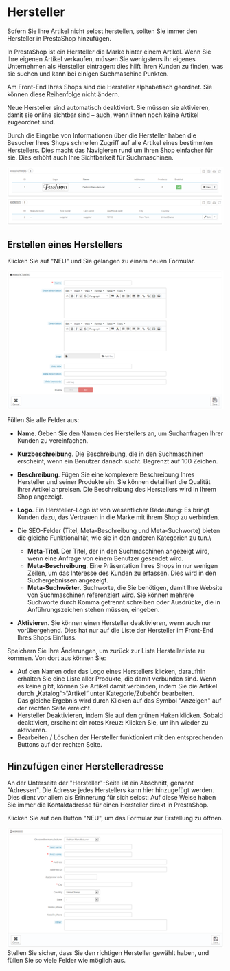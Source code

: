 # Hersteller

Sofern Sie Ihre Artikel nicht selbst herstellen, sollten Sie immer den Hersteller in PrestaShop hinzufügen.

In PrestaShop ist ein Hersteller die Marke hinter einem Artikel. Wenn Sie Ihre eigenen Artikel verkaufen, müssen Sie wenigstens ihr eigenes Unternehmen als Hersteller eintragen: dies hilft Ihren Kunden zu finden, was sie suchen und kann bei einigen Suchmaschine Punkten.

Am Front-End Ihres Shops sind die Hersteller alphabetisch geordnet. Sie können diese Reihenfolge nicht ändern.

Neue Hersteller sind automatisch deaktiviert. Sie müssen sie aktivieren, damit sie online sichtbar sind – auch, wenn ihnen noch keine Artikel zugeordnet sind.

Durch die Eingabe von Informationen über die Hersteller haben die Besucher Ihres Shops schnellen Zugriff auf alle Artikel eines bestimmten Herstellers. Dies macht das Navigieren rund um Ihren Shop einfacher für sie. Dies erhöht auch Ihre Sichtbarkeit für Suchmaschinen.

![](../../../.gitbook/assets/23038569.png)

## Erstellen eines Herstellers <a href="#hersteller-erstelleneinesherstellers" id="hersteller-erstelleneinesherstellers"></a>

Klicken Sie auf "NEU" und Sie gelangen zu einem neuen Formular.

![](../../../.gitbook/assets/23038571.png)

Füllen Sie alle Felder aus:

* **Name**. Geben Sie den Namen des Herstellers an, um Suchanfragen Ihrer Kunden zu vereinfachen.
* **Kurzbeschreibung**. Die Beschreibung, die in den Suchmaschinen erscheint, wenn ein Benutzer danach sucht. Begrenzt auf 100 Zeichen.
* **Beschreibung**. Fügen Sie eine komplexere Beschreibung Ihres Hersteller und seiner Produkte ein. Sie können detailliert die Qualität ihrer Artikel anpreisen. Die Beschreibung des Herstellers wird in Ihrem Shop angezeigt.
* **Logo**. Ein Hersteller-Logo ist von wesentlicher Bedeutung: Es bringt Kunden dazu, das Vertrauen in die Marke mit ihrem Shop zu verbinden.
* Die SEO-Felder (Titel, Meta-Beschreibung und Meta-Suchworte) bieten die gleiche Funktionalität, wie sie in den anderen Kategorien zu tun.\

  * **Meta-Titel**. Der Titel, der in den Suchmaschinen angezeigt wird, wenn eine Anfrage von einem Benutzer gesendet wird.
  * **Meta-Beschreibung**. Eine Präsentation Ihres Shops in nur wenigen Zeilen, um das Interesse des Kunden zu erfassen. Dies wird in den Suchergebnissen angezeigt.
  * **Meta-Suchwörter**. Suchworte, die Sie benötigen, damit Ihre Website von Suchmaschinen referenziert wird. Sie können mehrere Suchworte durch Komma getrennt schreiben oder Ausdrücke, die in Anführungszeichen stehen müssen, eingeben.
* **Aktivieren**. Sie können einen Hersteller deaktivieren, wenn auch nur vorübergehend. Dies hat nur auf die Liste der Hersteller im Front-End Ihres Shops Einfluss.

Speichern Sie Ihre Änderungen, um zurück zur Liste Herstellerliste zu kommen. Von dort aus können Sie:

* Auf den Namen oder das Logo eines Herstellers klicken, daraufhin erhalten Sie eine Liste aller Produkte, die damit verbunden sind. Wenn es keine gibt, können Sie Artikel damit verbinden, indem Sie die Artikel durch „Katalog“>“Artikel“ unter Kategorie/Zubehör bearbeiten.\
  &#x20;Das gleiche Ergebnis wird durch Klicken auf das Symbol "Anzeigen" auf der rechten Seite erreicht.
* Hersteller Deaktivieren, indem Sie auf den grünen Haken klicken. Sobald deaktiviert, erscheint ein rotes Kreuz: Klicken Sie, um ihn wieder zu aktivieren.
* Bearbeiten / Löschen der Hersteller funktioniert mit den entsprechenden Buttons auf der rechten Seite.

## Hinzufügen einer Herstelleradresse <a href="#hersteller-hinzufuegeneinerherstelleradresse" id="hersteller-hinzufuegeneinerherstelleradresse"></a>

An der Unterseite der "Hersteller"-Seite ist ein Abschnitt, genannt "Adressen". Die Adresse jedes Herstellers kann hier hinzugefügt werden. Dies dient vor allem als Erinnerung für sich selbst: Auf diese Weise haben Sie immer die Kontaktadresse für einen Hersteller direkt in PrestaShop.

Klicken Sie auf den Button "NEU", um das Formular zur Erstellung zu öffnen.

![](../../../.gitbook/assets/23038572.png)Stellen Sie sicher, dass Sie den richtigen Hersteller gewählt haben, und füllen Sie so viele Felder wie möglich aus.
